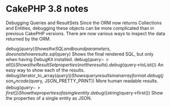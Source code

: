 # CakePHP 3.8 notes

Debugging Queries and ResultSets
Since the ORM now returns Collections and Entities, debugging these objects can be more complicated than in previous CakePHP versions. There are now various ways to inspect the data returned by the ORM.

debug($query) Shows the SQL and bound parameters, does not show results.
sql($query) Shows the final rendered SQL, but only when having DebugKit installed.
debug($query->all()) Shows the ResultSet properties (not the results).
debug($query->toList()) An easy way to show each of the results.
debug(iterator_to_array($query)) Shows query results in an array format.
debug(json_encode($query, JSON_PRETTY_PRINT)) More human readable results.
debug($query->first()) Show the properties of a single entity.
debug((string)$query->first()) Show the properties of a single entity as JSON.

